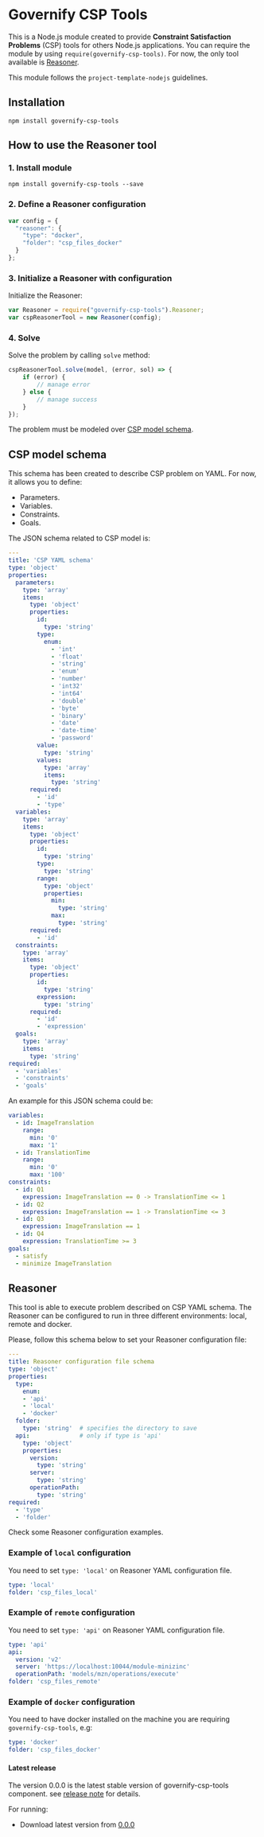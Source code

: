 # Governify CSP Tools
This is a Node.js module created to provide **Constraint Satisfaction Problems** (CSP) tools
for others Node.js applications. You can require the module by using
`require(governify-csp-tools)`. For now, the only tool available is [Reasoner](#Reasoner).

This module follows the `project-template-nodejs` guidelines.

## Installation
```
npm install governify-csp-tools
```

## How to use the Reasoner tool
### 1. Install module
```
npm install governify-csp-tools --save
```

### 2. Define a Reasoner configuration
```javascript
var config = {
  "reasoner": {
    "type": "docker",
    "folder": "csp_files_docker"
  }
};
```

### 3. Initialize a Reasoner with configuration
Initialize the Reasoner:
```javascript
var Reasoner = require("governify-csp-tools").Reasoner;
var cspReasonerTool = new Reasoner(config);
```

### 4. Solve
Solve the problem by calling `solve` method:
```javascript
cspReasonerTool.solve(model, (error, sol) => {
    if (error) {
        // manage error
    } else {
        // manage success
    }
});
```

The problem must be modeled over [CSP model schema](#csp-model-schema).

## CSP model schema
This schema has been created to describe CSP problem on YAML. For now, it allows you
to define:

- Parameters.
- Variables.
- Constraints.
- Goals.

The JSON schema related to CSP model is:

```yaml
---
title: 'CSP YAML schema'
type: 'object'
properties:
  parameters:
    type: 'array'
    items:
      type: 'object'
      properties:
        id:
          type: 'string'
        type:
          enum:
            - 'int'
            - 'float'
            - 'string'
            - 'enum'
            - 'number'
            - 'int32'
            - 'int64'
            - 'double'
            - 'byte'
            - 'binary'
            - 'date'
            - 'date-time'
            - 'password'
        value:
          type: 'string'
        values:
          type: 'array'
          items:
            type: 'string'
      required:
        - 'id'
        - 'type'
  variables:
    type: 'array'
    items:
      type: 'object'
      properties:
        id:
          type: 'string'
        type:
          type: 'string'
        range:
          type: 'object'
          properties:
            min:
              type: 'string'
            max:
              type: 'string'
      required:
        - 'id'
  constraints:
    type: 'array'
    items:
      type: 'object'
      properties:
        id:
          type: 'string'
        expression:
          type: 'string'
      required:
        - 'id'
        - 'expression'
  goals:
    type: 'array'
    items:
      type: 'string'
required:
  - 'variables'
  - 'constraints'
  - 'goals'

```

An example for this JSON schema could be:

```yaml
variables:
  - id: ImageTranslation
    range:
      min: '0'
      max: '1'
  - id: TranslationTime
    range:
      min: '0'
      max: '100'
constraints:
  - id: Q1
    expression: ImageTranslation == 0 -> TranslationTime <= 1
  - id: Q2
    expression: ImageTranslation == 1 -> TranslationTime <= 3
  - id: Q3
    expression: ImageTranslation == 1
  - id: Q4
    expression: TranslationTime >= 3
goals:
  - satisfy
  - minimize ImageTranslation

```

## Reasoner
This tool is able to execute problem described on CSP YAML schema. 
The Reasoner can be configured to run in three different environments:
local, remote and docker.

Please, follow this schema below to set your Reasoner configuration file:

```yaml
---
title: Reasoner configuration file schema
type: 'object'
properties:
  type:
    enum:
    - 'api'
    - 'local'
    - 'docker'
  folder:
    type: 'string'  # specifies the directory to save 
  api:              # only if type is 'api'
    type: 'object'
    properties:
      version:
        type: 'string'
      server:
        type: 'string'
      operationPath:
        type: 'string'
required:
  - 'type'
  - 'folder'

```

Check some Reasoner configuration examples.

### Example of `local` configuration
You need to set `type: 'local'` on Reasoner YAML configuration file.

```yaml
type: 'local'
folder: 'csp_files_local'
```

### Example of `remote` configuration
You need to set `type: 'api'` on Reasoner YAML configuration file.

```yaml
type: 'api'
api:
  version: 'v2'
  server: 'https://localhost:10044/module-minizinc'
  operationPath: 'models/mzn/operations/execute'
folder: 'csp_files_remote'
```

### Example of `docker` configuration
You need to have docker installed on the machine you are requiring `governify-csp-tools`, e.g:

```yaml
type: 'docker'
folder: 'csp_files_docker'
```

#### Latest release

The version 0.0.0 is the latest stable version of governify-csp-tools component.
see [release note](http://github.com/isa-group/governify-csp-tools/releases/tag/0.0.0) for details.

For running:

- Download latest version from [0.0.0](http://github.com/isa-group/governify-csp-tools/releases/tag/0.0.0)